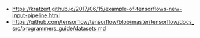 * https://kratzert.github.io/2017/06/15/example-of-tensorflows-new-input-pipeline.html
* https://github.com/tensorflow/tensorflow/blob/master/tensorflow/docs_src/programmers_guide/datasets.md
